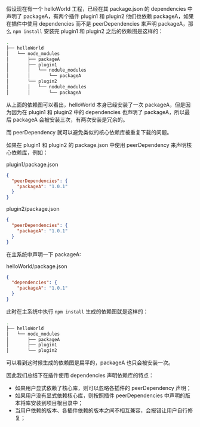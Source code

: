 假设现在有一个 helloWorld 工程，已经在其 package.json 的 dependencies 中声明了 packageA，有两个插件 plugin1 和 plugin2 他们也依赖 packageA，如果在插件中使用 dependencies 而不是 peerDependencies 来声明 packageA，那么 `npm install` 安装完 plugin1 和 plugin2 之后的依赖图是这样的：

```sh
.
├── helloWorld
│   └── node_modules
│       ├── packageA
│       ├── plugin1
│       │   └── nodule_modules
│       │       └── packageA
│       └── plugin2
│       │   └── nodule_modules
│       │       └── packageA
```

从上面的依赖图可以看出，helloWorld 本身已经安装了一次 packageA，但是因为因为在
plugin1 和 plugin2 中的 dependencies 也声明了 packageA，所以最后 packageA 会被安装三次，有两次安装是冗余的。

而 peerDependency 就可以避免类似的核心依赖库被重复下载的问题。

如果在 plugin1 和 plugin2 的 package.json 中使用 peerDependency 来声明核心依赖库，例如：

plugin1/package.json

```json
{
  "peerDependencies": {
    "packageA": "1.0.1"
  }
}
```

plugin2/package.json

```json
{
  "peerDependencies": {
    "packageA": "1.0.1"
  }
}
```

在主系统中声明一下 packageA:

helloWorld/package.json

```json
{
  "dependencies": {
    "packageA": "1.0.1"
  }
}
```

此时在主系统中执行 `npm install` 生成的依赖图就是这样的：

```sh
.
├── helloWorld
│   └── node_modules
│       ├── packageA
│       ├── plugin1
│       └── plugin2
```

可以看到这时候生成的依赖图是扁平的，packageA 也只会被安装一次。

因此我们总结下在插件使用 dependencies 声明依赖库的特点：

+ 如果用户显式依赖了核心库，则可以忽略各插件的 peerDependency 声明；
+ 如果用户没有显式依赖核心库，则按照插件 peerDependencies 中声明的版本将库安装到项目根目录中；
+ 当用户依赖的版本、各插件依赖的版本之间不相互兼容，会报错让用户自行修复；